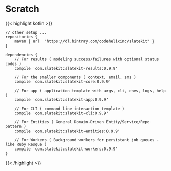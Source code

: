 
# Scratch
{{< highlight kotlin >}}

    // other setup ...
    repositories {
        maven { url  "https://dl.bintray.com/codehelixinc/slatekit" }
    }

    dependencies {
        // For results ( modeling success/failures with optional status codes )
        compile 'com.slatekit:slatekit-results:0.9.9'

        // For the smaller components ( context, email, sms )
        compile 'com.slatekit:slatekit-core:0.9.9'

        // For app ( application template with args, cli, envs, logs, help )
        compile 'com.slatekit:slatekit-app:0.9.9'

        // For CLI ( command line interaction template )
        compile 'com.slatekit:slatekit-cli:0.9.9'

        // For Entities ( General Domain-Driven Entity/Service/Repo pattern )
        compile 'com.slatekit:slatekit-entities:0.9.9'

        // For Workers ( Background workers for persistant job queues - like Ruby Resque )
        compile 'com.slatekit:slatekit-workers:0.9.9'
    }

{{< /highlight >}}